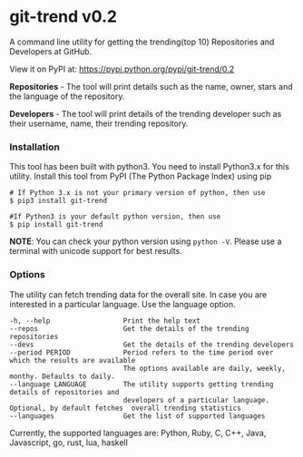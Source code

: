 # git-trend v0.2
A command line utility for getting the trending(top 10) Repositories and Developers at GitHub.

View it on PyPI at: https://pypi.python.org/pypi/git-trend/0.2

**Repositories** - The tool will print details such as the  name, owner, stars and the language of the repository.

**Developers** - The tool will print details of the trending developer such as their username, name, their trending repository.

### Installation
This tool has been built with python3. You need to install Python3.x for this utility.
Install this tool from PyPI (The Python Package Index) using pip
```shell
# If Python 3.x is not your primary version of python, then use
$ pip3 install git-trend 

#If Python3 is your default python version, then use
$ pip install git-trend
```
**NOTE**:   You can check your python version using `python -V`. Please use a terminal with unicode support for best results.

### Options
The utility can fetch trending data for the overall site. In case you are interested in a particular language. Use the language option.
```
-h, --help                  Print the help text
--repos                     Get the details of the trending repositories
--devs                      Get the details of the trending developers
--period PERIOD             Period refers to the time period over which the results are available
                            The options available are daily, weekly, monthy. Defaults to daily.
--language LANGUAGE         The utility supports getting trending details of repositories and 
                            developers of a particular language. Optional, by default fetches  overall trending statistics
--languages                 Get the list of supported languages
```

Currently, the supported languages are: Python, Ruby, C, C++, Java, Javascript, go, rust, lua, haskell
